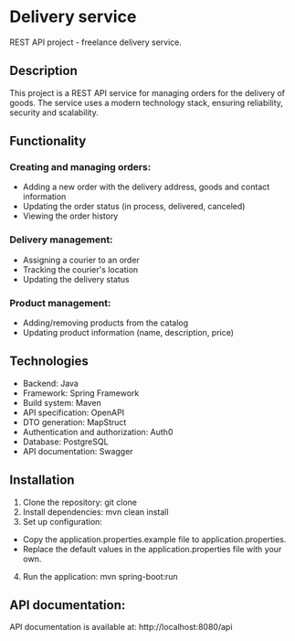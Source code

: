 # Delivery service
REST API project - freelance delivery service.

## Description
This project is a REST API service for managing orders for the delivery of goods. The service uses a modern technology stack, ensuring reliability, security and scalability. 

## Functionality
### Creating and managing orders:  
- Adding a new order with the delivery address, goods and contact information
- Updating the order status (in process, delivered, canceled) 
- Viewing the order history
### Delivery management:
- Assigning a courier to an order 
- Tracking the courier's location
- Updating the delivery status
### Product management:
- Adding/removing products from the catalog 
- Updating product information (name, description, price)

## Technologies
- Backend: Java
- Framework: Spring Framework
- Build system: Maven
- API specification: OpenAPI 
- DTO generation: MapStruct
- Authentication and authorization: Auth0
- Database: PostgreSQL
- API documentation: Swagger

## Installation
1. Clone the repository:
git clone <url of repository>
2. Install dependencies:
mvn clean install
3. Set up configuration:
- Copy the application.properties.example file to application.properties.
- Replace the default values ​​in the application.properties file with your own.
4. Run the application:
mvn spring-boot:run
## API documentation:
API documentation is available at: http://localhost:8080/api
